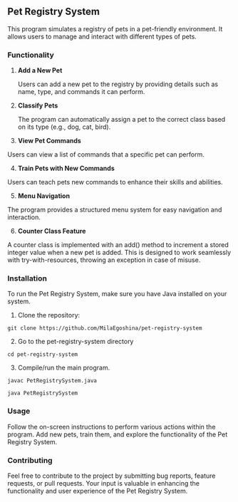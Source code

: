 ## Pet Registry System

This program simulates a registry of pets in a pet-friendly environment. It allows users to manage and interact with different types of pets.

### Functionality
1. **Add a New Pet**


   Users can add a new pet to the registry by providing details such as name, type, and commands it can perform.

2. **Classify Pets**


   The program can automatically assign a pet to the correct class based on its type (e.g., dog, cat, bird).

3.  **View Pet Commands**


   Users can view a list of commands that a specific pet can perform.

4.  **Train Pets with New Commands**


   Users can teach pets new commands to enhance their skills and abilities.

5.  **Menu Navigation**


   The program provides a structured menu system for easy navigation and interaction.

6.  **Counter Class Feature**


   A counter class is implemented with an add() method to increment a stored integer value when a new pet is added. This is designed to work seamlessly with try-with-resources, throwing an exception in case of misuse.

### Installation

To run the Pet Registry System, make sure you have Java installed on your system.

1. Clone the repository:

```git clone https://github.com/MilaEgoshina/pet-registry-system```

2. Go to the pet-registry-system directory

```cd pet-registry-system```

3.  Compile/run the main program.
```
javac PetRegistrySystem.java

java PetRegistrySystem
```
###  Usage

Follow the on-screen instructions to perform various actions within the program. Add new pets, train them, and explore the functionality of the Pet Registry System.


### Contributing

Feel free to contribute to the project by submitting bug reports, feature requests, or pull requests. Your input is valuable in enhancing the functionality and user experience of the Pet Registry System.
